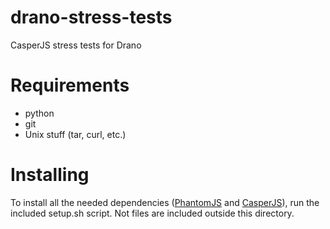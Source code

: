 drano-stress-tests
==================
CasperJS stress tests for Drano

Requirements
============
 * python
 * git
 * Unix stuff (tar, curl, etc.)

Installing
==========
To install all the needed dependencies ([PhantomJS](http://phantomjs.org/) and [CasperJS](http://casperjs.org/)),
run the included setup.sh script.  Not files are included outside this directory.


